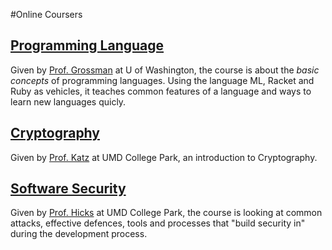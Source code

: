#Online Coursers

## [Programming Language](https://class.coursera.org/proglang-003)
Given by [Prof. Grossman](http://homes.cs.washington.edu/~djg/) at U of Washington, the course is about the *basic concepts* of programming languages. Using the language ML, Racket and Ruby as vehicles, it teaches common features of a language and ways to learn new languages quicly. 

## [Cryptography](https://class.coursera.org/cryptography-001)
Given by [Prof. Katz](http://www.cs.umd.edu/~jkatz/) at UMD College Park, an introduction to Cryptography. 

## [Software Security](https://class.coursera.org/softwaresec-001)
Given by [Prof. Hicks](http://www.cs.umd.edu/~mwh/) at UMD College Park, the course is looking at common attacks, effective defences, tools and processes that "build security in" during the development process. 
  
